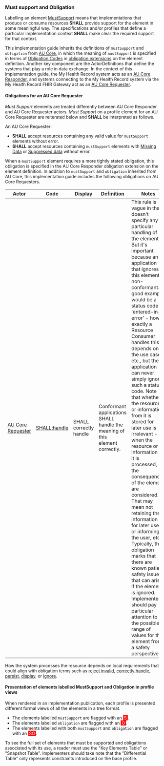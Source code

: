 ### Must support and Obligation

Labelling an element [MustSupport]( https://www.hl7.org/fhir/conformance-rules.html#mustSupport) means that implementations that produce or consume resources **SHALL** provide support for the element in some meaningful way. The specifications and/or profiles that define a particular implementation context **SHALL** make clear the required support for that context. 

This implementation guide inherits the definitions of `mustSupport` and `obligation` from [AU Core](https://build.fhir.org/ig/hl7au/au-fhir-core/general-requirements.html#must-support-and-obligation), in which the meaning of `mustSupport` is specified in terms of [Obligation Codes](https://hl7.org/fhir/extensions/CodeSystem-obligation.html) in [obligation extensions](https://hl7.org/fhir/extensions/StructureDefinition-obligation.html) on the element definition. Another key component are the ActorDefinitions that define the systems that play a role in data exchange. In the context of this implementation guide, the My Health Record system acts as an [AU Core Responder](https://build.fhir.org/ig/hl7au/au-fhir-core/ActorDefinition-au-core-actor-responder.html), and systems connecting to the My Health Record system via the My Health Record FHIR Gateway act as an [AU Core Requester](https://build.fhir.org/ig/hl7au/au-fhir-core/ActorDefinition-au-core-actor-requester.html).

#### Obligations for an AU Core Requester
*Must Support* elements are treated differently between AU Core Responder and AU Core Requester actors. *Must Support* on a profile element for an AU Core Requester are reiterated below and **SHALL** be interpreted as follows.

An AU Core Requester:
- **SHALL** accept resources containing any valid value for `mustSupport` elements without error.
- **SHALL** accept resources containing `mustSupport` elements with [Missing Data](https://build.fhir.org/ig/hl7au/au-fhir-core/general-requirements.html#missing-data) or [Suppressed data](https://build.fhir.org/ig/hl7au/au-fhir-core/general-requirements.html#suppressed-data) without error.

When a `mustSupport` element requires a more tightly stated obligation, this obligation is specified in the AU Core Responder obligation extension on the element definition. In addition to `mustSupport` and `obligation` inherited from AU Core, this implementation guide includes the following obligations on AU Core Requesters.

Actor | Code | Display | Definition | Notes
--- | --- | --- | --- | ---
[AU Core Requester](https://build.fhir.org/ig/hl7au/au-fhir-core/ActorDefinition-au-core-actor-requester.html) | [SHALL:handle](https://hl7.org/fhir/extensions/CodeSystem-obligation.html#obligation-SHALL.58handle) | SHALL correctly handle | Conformant applications SHALL handle the meaning of this element correctly. | This rule is vague in that doesn't specify any particular handling of the element. But it's important because an application that ignores this element is non-conformant. A good example would be a status code of 'entered-in-error' - how exactly a Resource Consumer handles this depends on the use case etc., but the application can never simply ignore such a status code. Note that whether the resource or information from it is stored for later use is irrelevant - when the resource or information in it is processed, the consequences of the element are considered. That may mean not retaining the information for later use, or informing the user, etc. Typically, this obligation marks that there are known patient safety issues that can arise if the element is ignored. Implementers should pay particular attention to the possible range of values for the element from a safety perspective.

How the system processes the resource depends on local requirements that could align with obligation terms such as [reject invalid](https://hl7.org/fhir/extensions/CodeSystem-obligation.html#obligation-reject-invalid), [correctly handle](https://hl7.org/fhir/extensions/CodeSystem-obligation.html#obligation-handle), [persist](https://hl7.org/fhir/extensions/CodeSystem-obligation.html#obligation-persist), [display](https://hl7.org/fhir/extensions/CodeSystem-obligation.html#obligation-display), or [ignore](https://hl7.org/fhir/extensions/CodeSystem-obligation.html#obligation-ignore).


#### Presentation of elements labelled MustSupport and Obligation in profile views

When rendered in an implementation publication, each profile is presented different formal views of all the elements in a tree format.

- The elements labelled `mustSupport` are flagged with an <span style="padding-left: 3px; padding-right: 3px; color: white; background-color: red" title="This element must be supported">S</span>.
-  The elements labelled `obligation` are flagged with an <span style="padding-left: 3px; padding-right: 3px; color: white; background-color: red" title="This element has obligations">O</span>.
-  The elements labelled with both `mustSupport` and `obligation` are flagged with an <span style="padding-left: 3px; padding-right: 3px; color: white; background-color: red" title="This element has obligations and must be supported">SO</span>.

To see the full set of elements that must be supported and obligations associated with its use, a reader must use the "Key Elements Table" or "Snapshot Table". Implementers should take note that the "Differential Table" only represents constraints introduced on the base profile.


